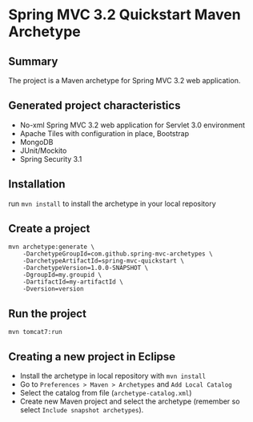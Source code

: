 Spring MVC 3.2 Quickstart Maven Archetype
=========================================

Summary
-------
The project is a Maven archetype for Spring MVC 3.2 web application.

Generated project characteristics
-------------------------
* No-xml Spring MVC 3.2 web application for Servlet 3.0 environment
* Apache Tiles with configuration in place, Bootstrap
* MongoDB
* JUnit/Mockito
* Spring Security 3.1

Installation
------------

run `mvn install` to install the archetype in your local repository

Create a project
----------------

    mvn archetype:generate \
        -DarchetypeGroupId=com.github.spring-mvc-archetypes \
        -DarchetypeArtifactId=spring-mvc-quickstart \
        -DarchetypeVersion=1.0.0-SNAPSHOT \
        -DgroupId=my.groupid \
        -DartifactId=my-artifactId \
        -Dversion=version

Run the project
----------------

	mvn tomcat7:run
	
Creating a new project in Eclipse
----------------------------------

* Install the archetype in local repository with `mvn install`
* Go to `Preferences > Maven > Archetypes` and `Add Local Catalog`
* Select the catalog from file (`archetype-catalog.xml`) 
* Create new Maven project and select the archetype (remember so select `Include snapshot archetypes`).


